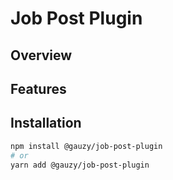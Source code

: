 # Job Post Plugin

## Overview

## Features

## Installation

```bash
npm install @gauzy/job-post-plugin
# or
yarn add @gauzy/job-post-plugin
```
